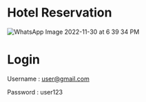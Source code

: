 # Hotel Reservation
![WhatsApp Image 2022-11-30 at 6 39 34 PM](https://user-images.githubusercontent.com/111462571/204786982-338863a8-c3e1-44ce-adf9-a64b4fb35003.jpeg)

# Login
Username : user@gmail.com

Password : user123





